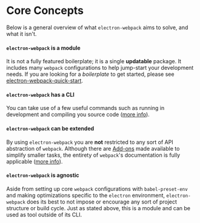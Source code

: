 # Core Concepts

Below is a general overview of what `electron-webpack` aims to solve, and what it isn't.

#### `electron-webpack` is a module
It is not a fully featured boilerplate; it is a single **updatable** package. It includes many `webpack` configurations to help jump-start your development needs. If you are looking for a *boilerplate* to get started, please see [electron-webpack-quick-start](https://github.com/electron-userland/electron-webpack-quick-start).

#### `electron-webpack` has a CLI
You can take use of a few useful commands such as running in development and compiling you source code ([more info](./cli-commands.md)).

#### `electron-webpack` can be extended
By using `electron-webpack` you are **not** restricted to any sort of API abstraction of `webpack`. Although there are [Add-ons](./add-ons.md) made available to simplify smaller tasks, the entirety of `webpack`'s documentation is fully applicable ([more info](./extending-as-a-library.md)).

#### `electron-webpack` is agnostic
Aside from setting up core `webpack` configurations with `babel-preset-env` and making optimizations specific to the `electron` environment, `electron-webpack` does its best to not impose or encourage any sort of project structure or build cycle. Just as stated above, this is a module and can be used as tool outside of its CLI.
